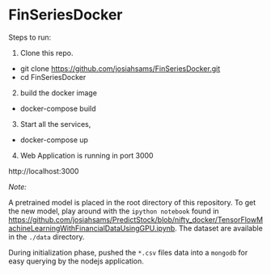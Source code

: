 # FinSeriesDocker

Steps to run:

1. Clone this repo.

- git clone https://github.com/josiahsams/FinSeriesDocker.git
- cd FinSeriesDocker

2. build the docker image
- docker-compose build

3. Start all the services,

- docker-compose up

4. Web Application is running in port 3000

http://localhost:3000

*Note:*

A pretrained model is placed in the root directory of this repository. 
To get the new model, play around with the `ipython notebook` found in https://github.com/josiahsams/PredictStock/blob/nifty_docker/TensorFlowMachineLearningWithFinancialDataUsingGPU.ipynb. 
The dataset are available in the `./data` directory.

During initialization phase, pushed the `*.csv` files data into a `mongodb` for easy querying by the nodejs application.


